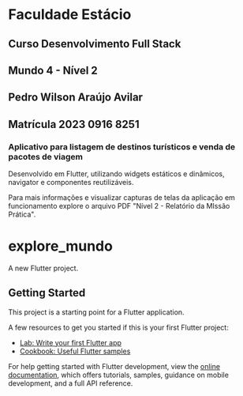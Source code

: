 # Faculdade Estácio
## Curso Desenvolvimento Full Stack
## Mundo 4 - Nível 2
## Pedro Wilson Araújo Avilar
## Matrícula 2023 0916 8251

### Aplicativo para listagem de destinos turísticos e venda de pacotes de viagem
Desenvolvido em Flutter, utilizando widgets estáticos e dinâmicos, navigator e componentes reutilizáveis.


Para mais informações e visualizar capturas de telas da aplicação em funcionamento explore o arquivo PDF "Nível 2 - Relatório da MIssão Prática".


# explore_mundo

A new Flutter project.

## Getting Started

This project is a starting point for a Flutter application.

A few resources to get you started if this is your first Flutter project:

- [Lab: Write your first Flutter app](https://docs.flutter.dev/get-started/codelab)
- [Cookbook: Useful Flutter samples](https://docs.flutter.dev/cookbook)

For help getting started with Flutter development, view the
[online documentation](https://docs.flutter.dev/), which offers tutorials,
samples, guidance on mobile development, and a full API reference.
